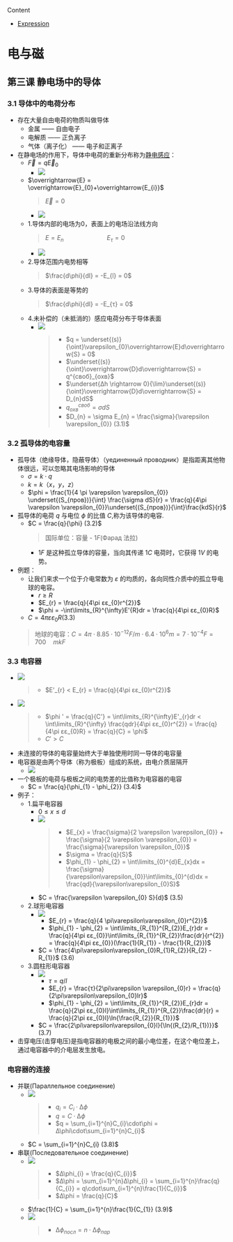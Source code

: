 Content

- [Expression](#Expression)

# 电与磁

## 第三课 静电场中的导体

### 3.1 导体中的电荷分布
- 存在大量自由电荷的物质叫做导体
    - 金属 —— 自由电子
    - 电解质 —— 正负离子
    - 气体（离子化） —— 电子和正离子
- 在静电场的作用下，导体中电荷的重新分布称为[静电感应](https://baike.baidu.com/item/%E9%9D%99%E7%94%B5%E6%84%9F%E5%BA%94/5484462?fr=aladdin)：
    - $\overrightarrow{F} = q\overrightarrow{E}_{0}$
        - ![](pic/g.1.png)
    - $\overrightarrow{E} = \overrightarrow{E}_{0}+\overrightarrow{E_{i}}$
        > $\overrightarrow{E} = 0$
        - ![](pic/g.2.png)
    - 1.导体内部的电场为0，表面上的电场沿法线方向
        > $E = E_{n} \quad\quad\quad\quad\quad\quad E_{τ} = 0$
        - ![](pic/g.3.png)
    - 2.导体范围内电势相等
        > $\frac{d\phi}{dl} = -E_{l} = 0$
    - 3.导体的表面是等势的
        > $\frac{d\phi}{dl} = -E_{τ} = 0$
    - 4.未补偿的（未抵消的）感应电荷分布于导体表面
        - ![](pic/g.4.png)
            > - $q = \underset{(s)}{\oint}\varepsilon_{0}\overrightarrow{E}d\overrightarrow{S} = 0$
            > - $\underset{(s)}{\oint}\overrightarrow{D}d\overrightarrow{S} = q^{своб}_{охв}$
            > - $\underset{∆h \rightarrow 0}{\lim}\underset{(s)}{\oint}\overrightarrow{D}d\overrightarrow{S} = D_{n}dS$
            > - $q^{своб}_{охв} = \sigma dS$
            > - $D_{n} = \sigma       E_{n} = \frac{\sigma}{\varepsilon \varepsilon_{0}} (3.1)$

### 3.2 孤导体的电容量
- 孤导体（绝缘导体，隐蔽导体）（уединенный проводник）是指距离其他物体很远，可以忽略其电场影响的导体
    - $\sigma = k \cdot q$
    - $k = k（x，y，z）$
    - $\phi = \frac{1}{4 \pi \varepsilon \varepsilon_{0}} \underset{(S_{пров})}{\int} \frac{\sigma dS}{r} = \frac{q}{4\pi \varepsilon \varepsilon_{0}}\underset{(S_{пров})}{\int}\frac{kdS}{r}$
- 孤导体的电荷 $q$ 与电位 $\phi$ 的比值 $C$,称为该导体的电容.
    - $C = \frac{q}{\phi}          (3.2)$
        > 国际单位：容量 - $1F$(Фарад 法拉)
        - $1F$ 是这种孤立导体的容量，当向其传递 $1C$ 电荷时，它获得 $1V$ 的电势。
- 例题：
    - 让我们来求一个位于介电常数为 $ε$ 的均质的，各向同性介质中的孤立导电球的电容。
        - $r \geq R$
        - $E_{r} = \frac{q}{4\pi εε_{0}r^{2}}$
        - $\phi = -\int\limits_{R}^{\infty}E'{R}dr = \frac{q}{4\pi εε_{0}R}$
    - $C = 4\pi εε_{0}R          (3.3)$
    > 地球的电容：$C = 4\pi\cdot 8.85\cdot 10^{-12}F/m\cdot6.4\cdot10^{6}m=7\cdot10^{-4}F=700\quad mkF$

### 3.3 电容器
- ![](pic/g.5.png)
    > - $E'_{r} < E_{r} = \frac{q}{4\pi εε_{0}r^{2}}$
- ![](pic/g.6.png)
    > - $\phi ' = \frac{q}{C'} = \int\limits_{R}^{\infty}E'_{r}dr < \int\limits_{R}^{\infty} \frac{qdr}{4\pi εε_{0}r^{2}} = \frac{q}{4\pi εε_{0}R} = \frac{q}{C} = \phi$
    > - $C' > C$
- 未连接的导体的电容量始终大于单独使用时同一导体的电容量
- 电容器是由两个导体（称为极板）组成的系统，由电介质层隔开
    - ![](pic/g.7.png)
- 一个极板的电荷与极板之间的电势差的比值称为电容器的电容
    - $C = \frac{q}{\phi_{1} - \phi_{2}}          (3.4)$
- 例子：
    - 1.扁平电容器
        - $0 \le x \le d$
        - ![](pic/g.8.png)
            > - $E_{x} = \frac{\sigma}{2 \varepsilon \varepsilon_{0}} + \frac{\sigma}{2 \varepsilon \varepsilon_{0}} = \frac{\sigma}{\varepsilon \varepsilon_{0}}$
            > - $\sigma = \frac{q}{S}$
            > - $\phi_{1} - \phi_{2} = \int\limits_{0}^{d}E_{x}dx = \frac{\sigma}{\varepsilon\varepsilon_{0}}\int\limits_{0}^{d}dx = \frac{qd}{\varepsilon\varepsilon_{0}S}$
        - $C = \frac{\varepsilon \varepsilon_{0} S}{d}$          (3.5)
    - 2.球形电容器
        - ![](pic/g.9.png)
            - $E_{r} = \frac{q}{4 \pi\varepsilon\varepsilon_{0}r^{2}}$
            - $\phi_{1} - \phi_{2} = \int\limits_{R_{1}}^{R_{2}}E_{r}dr = \frac{q}{4\pi εε_{0}}\int\limits_{R_{1}}^{R_{2}}\frac{dr}{r^{2}} = \frac{q}{4\pi εε_{0}}(\frac{1}{R_{1}} - \frac{1}{R_{2}})$
        - $C = \frac{4\pi\varepsilon\varepsilon_{0}R_{1}R_{2}}{R_{2} - R_{1}}$          (3.6)
    - 3.圆柱形电容器
        - ![](pic/g.10.png)
            - $τ = q/l$
            - $E_{r} = \frac{τ}{2\pi\varepsilon \varepsilon_{0}r} = \frac{q}{2\pi\varepsilon\varepsilon_{0}lr}$
            - $\phi_{1} - \phi_{2} = \int\limits_{R_{1}}^{R_{2}}E_{r}dr = \frac{q}{2\pi εε_{0}l}\int\limits_{R_{1}}^{R_{2}}\frac{dr}{r} = \frac{q}{2\pi εε_{0}l}\ln{\frac{R_{2}}{R_{1}}}$
        - $C = \frac{2\pi\varepsilon\varepsilon_{0}l}{\ln{(R_{2}/R_{1})}}$          (3.7)
- 击穿电压(击穿电压)是指电容器的电极之间的最小电位差，在这个电位差上，通过电容器中的介电层发生放电。

### 电容器的连接
- 并联(Параллельное соединение)
    - ![](pic/g.11.png)
        > - $q_{i} = C_{i}\cdot ∆\phi$
        > - $q = C\cdot ∆\phi$
        > - $q = \sum_{i=1}^{n}C_{i}\cdot\phi = ∆\phi\cdot\sum_{i=1}^{n}C_{i}$
    - $C = \sum_{i=1}^{n}C_{i}          (3.8)$
- 串联(Последовательное соединение)
    - ![](pic/g.12.png)
        > - $∆\phi_{i} = \frac{q}{C_{i}}$
        > - $∆\phi = \sum_{i=1}^{n}∆\phi_{i} = \sum_{i=1}^{n}\frac{q}{C_{i}} = q\cdot\sum_{i=1}^{n}\frac{1}{C_{i}}$
        > - $∆\phi = \frac{q}{C}$
    - $\frac{1}{C} = \sum_{i=1}^{n}\frac{1}{C_{1}}          (3.9)$
    - ![](pic/g.13.png)
        > - $∆\phi_{посл} = n\cdot ∆\phi_{пар}$